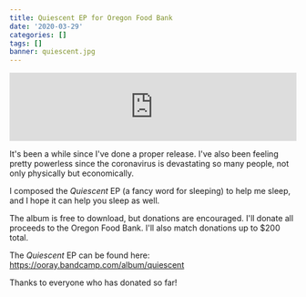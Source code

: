 ```yaml
---
title: Quiescent EP for Oregon Food Bank
date: '2020-03-29'
categories: []
tags: []
banner: quiescent.jpg
---
```


<iframe style="border: 0; width: 100%; height: 120px;" src="https://bandcamp.com/EmbeddedPlayer/album=2825063567/size=large/bgcol=ffffff/linkcol=0687f5/tracklist=false/artwork=small/transparent=true/" seamless><a href="http://ooray.bandcamp.com/album/quiescent">Quiescent by The OO-Ray</a></iframe>

It's been a while since I've done a proper release. I've also been feeling pretty powerless since the coronavirus is devastating so many people, not only physically but economically.

I composed the *Quiescent* EP (a fancy word for sleeping) to help me sleep, and I hope it can help you sleep as well.

The album is free to download, but donations are encouraged. I'll donate all proceeds to the Oregon Food Bank. I'll also match donations up to $200 total.

The *Quiescent* EP can be found here: https://ooray.bandcamp.com/album/quiescent

Thanks to everyone who has donated so far!